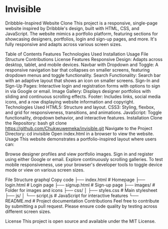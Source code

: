 # Invisible

Dribbble-Inspired Website Clone
This project is a responsive, single-page website inspired by Dribbble's design, built with HTML, CSS, and JavaScript. The website mimics a portfolio platform, featuring sections for showcasing designers, portfolios, login and sign-up pages, and more. It's fully responsive and adapts across various screen sizes.

Table of Contents
Features
Technologies Used
Installation
Usage
File Structure
Contributions
License
Features
Responsive Design: Adapts across desktop, tablet, and mobile devices.
Navbar with Dropdown and Toggle: A responsive navigation bar that collapses on smaller screens, featuring dropdown menus and toggle functionality.
Search Functionality: Search bar with an adaptive layout that shows an icon on smaller screens.
Sign-In and Sign-Up Pages: Interactive login and registration forms with options to sign in via Google or email.
Image Gallery: Displays designer portfolios with sliding and continuous scrolling effects.
Footer: Includes links, social media icons, and a row displaying website information and copyright.
Technologies Used
HTML5: Structure and layout.
CSS3: Styling, flexbox, and grid for responsiveness, transitions, and animations.
JavaScript: Toggle functionality, dropdown behavior, and interactive features.
Installation
Clone the Repository:
bash
git clone https://github.com/Chukwuwemeka/invisible.git
Navigate to the Project Directory:
cd invisible
Open index.html in a browser to view the website.
Usage
This website demonstrates a portfolio-inspired layout where users can:

Browse designer profiles and view portfolio images.
Sign in and register using either Google or email.
Explore continuously scrolling galleries.
To test mobile responsiveness, use your browser's developer tools to toggle device mode or view on various screen sizes.

File Structure
graphql
Copy code
├── index.html                   # Homepage
├── login.html                   # Login page
├── signup.html                  # Sign-up page
├── images/                      # Folder for images and icons
├── css/
│   ├── styles.css                # Main stylesheet
├── js/
│   └── script.js                # JavaScript for interactive features
└── README.md                    # Project documentation
Contributions
Feel free to contribute by submitting a pull request. Please ensure code quality by testing across different screen sizes.

License
This project is open source and available under the MIT License.

